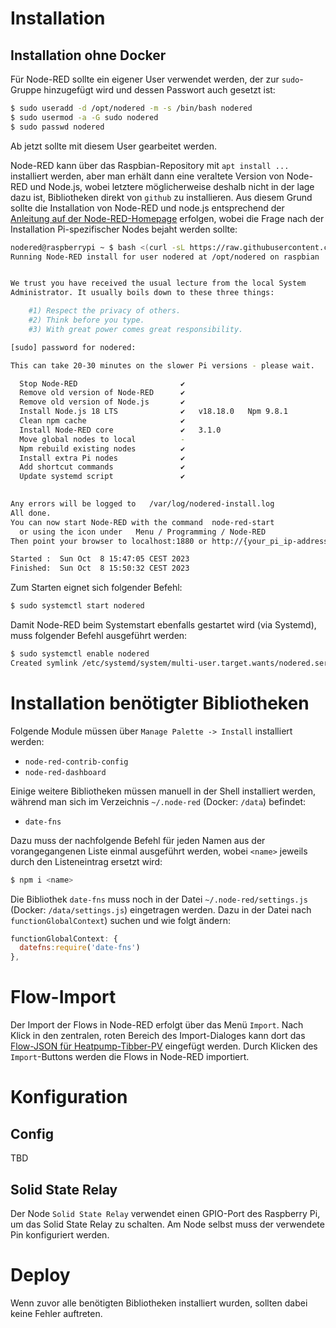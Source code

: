 # Installation
## Installation ohne Docker
Für Node-RED sollte ein eigener User verwendet werden, der zur `sudo`-Gruppe hinzugefügt wird und dessen Passwort auch gesetzt ist:

```bash
$ sudo useradd -d /opt/nodered -m -s /bin/bash nodered
$ sudo usermod -a -G sudo nodered
$ sudo passwd nodered
```

Ab jetzt sollte mit diesem User gearbeitet werden.

Node-RED kann über das Raspbian-Repository mit `apt install ...` installiert werden, aber man erhält dann eine veraltete Version von Node-RED und Node.js, wobei letztere möglicherweise deshalb nicht in der lage dazu ist, Bibliotheken direkt von `github` zu installieren. Aus diesem Grund sollte die Installation von Node-RED und node.js entsprechend der [Anleitung auf der Node-RED-Homepage](https://nodered.org/docs/getting-started/raspberrypi) erfolgen, wobei die Frage nach der Installation Pi-spezifischer Nodes bejaht werden sollte:

```bash
nodered@raspberrypi ~ $ bash <(curl -sL https://raw.githubusercontent.com/node-red/linux-installers/master/deb/update-nodejs-and-nodered)
Running Node-RED install for user nodered at /opt/nodered on raspbian


We trust you have received the usual lecture from the local System
Administrator. It usually boils down to these three things:

    #1) Respect the privacy of others.
    #2) Think before you type.
    #3) With great power comes great responsibility.

[sudo] password for nodered: 

This can take 20-30 minutes on the slower Pi versions - please wait.

  Stop Node-RED                       ✔
  Remove old version of Node-RED      ✔
  Remove old version of Node.js       ✔   
  Install Node.js 18 LTS              ✔   v18.18.0   Npm 9.8.1
  Clean npm cache                     ✔
  Install Node-RED core               ✔   3.1.0
  Move global nodes to local          -
  Npm rebuild existing nodes          ✔
  Install extra Pi nodes              ✔
  Add shortcut commands               ✔
  Update systemd script               ✔
                                      

Any errors will be logged to   /var/log/nodered-install.log
All done.
You can now start Node-RED with the command  node-red-start
  or using the icon under   Menu / Programming / Node-RED
Then point your browser to localhost:1880 or http://{your_pi_ip-address}:1880

Started :  Sun Oct  8 15:47:05 CEST 2023 
Finished:  Sun Oct  8 15:50:32 CEST 2023
```

Zum Starten eignet sich folgender Befehl:

```bash
$ sudo systemctl start nodered
```

Damit Node-RED beim Systemstart ebenfalls gestartet wird (via Systemd), muss folgender Befehl ausgeführt werden:

```bash
$ sudo systemctl enable nodered
Created symlink /etc/systemd/system/multi-user.target.wants/nodered.service → /lib/systemd/system/nodered.service.
```

# Installation benötigter Bibliotheken
Folgende Module müssen über `Manage Palette -> Install` installiert werden:
- `node-red-contrib-config`
- `node-red-dashboard`

Einige weitere Bibliotheken müssen manuell in der Shell installiert werden, während man sich im Verzeichnis `~/.node-red` (Docker: `/data`) befindet:
- `date-fns`

Dazu muss der nachfolgende Befehl für jeden Namen aus der vorangegangenen Liste einmal ausgeführt werden, wobei `<name>` jeweils durch den Listeneintrag ersetzt wird:

```bash
$ npm i <name>
```

Die Bibliothek `date-fns` muss noch in der Datei `~/.node-red/settings.js` (Docker: `/data/settings.js`) eingetragen werden. Dazu in der Datei nach `functionGlobalContext`) suchen und wie folgt ändern:

```javascript
functionGlobalContext: {                                                         
  datefns:require('date-fns')                                                  
},
```

# Flow-Import
Der Import der Flows in Node-RED erfolgt über das Menü `Import`. Nach Klick in den zentralen, roten Bereich des Import-Dialoges kann dort das [Flow-JSON für Heatpump-Tibber-PV](https://raw.githubusercontent.com/camueller/node-red-contrib-heatpump-tibber-pv/main/flow.json) eingefügt werden. Durch Klicken des `Import`-Buttons werden die Flows in Node-RED importiert. 

# Konfiguration
## Config
TBD

## Solid State Relay
Der Node `Solid State Relay` verwendet einen GPIO-Port des Raspberry Pi, um das Solid State Relay zu schalten. Am Node selbst muss der verwendete Pin konfiguriert werden.

# Deploy
Wenn zuvor alle benötigten Bibliotheken installiert wurden, sollten dabei keine Fehler auftreten.
